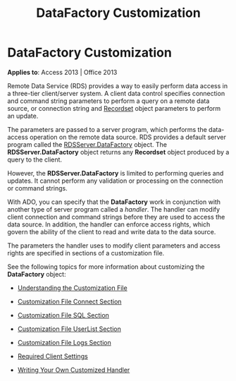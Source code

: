 ﻿---
title: DataFactory Customization
TOCTitle: DataFactory Customization
ms:assetid: 43cd7416-1f05-87ee-22f0-6cf0d2d1b39f
ms:mtpsurl: https://msdn.microsoft.com/library/JJ249205(v=office.15)
ms:contentKeyID: 48544511
ms.date: 09/18/2015
mtps_version: v=office.15
---

# DataFactory Customization


**Applies to**: Access 2013 | Office 2013

Remote Data Service (RDS) provides a way to easily perform data access in a three-tier client/server system. A client data control specifies connection and command string parameters to perform a query on a remote data source, or connection string and [Recordset](recordset-object-ado.md) object parameters to perform an update.

The parameters are passed to a server program, which performs the data-access operation on the remote data source. RDS provides a default server program called the [RDSServer.DataFactory](datafactory-object-rdsserver.md) object. The **RDSServer.DataFactory** object returns any **Recordset** object produced by a query to the client.

However, the **RDSServer.DataFactory** is limited to performing queries and updates. It cannot perform any validation or processing on the connection or command strings.

With ADO, you can specify that the **DataFactory** work in conjunction with another type of server program called a *handler*. The handler can modify client connection and command strings before they are used to access the data source. In addition, the handler can enforce access rights, which govern the ability of the client to read and write data to the data source.

The parameters the handler uses to modify client parameters and access rights are specified in sections of a customization file.

See the following topics for more information about customizing the **DataFactory** object:

  - [Understanding the Customization File](understanding-the-customization-file.md)

  - [Customization File Connect Section](customization-file-connect-section.md)

  - [Customization File SQL Section](customization-file-sql-section.md)

  - [Customization File UserList Section](customization-file-userlist-section.md)

  - [Customization File Logs Section](customization-file-logs-section.md)

  - [Required Client Settings](https://msdn.microsoft.com/library/ff836356\(v=office.15\))

  - [Writing Your Own Customized Handler](https://msdn.microsoft.com/library/jj249402\(v=office.15\))

